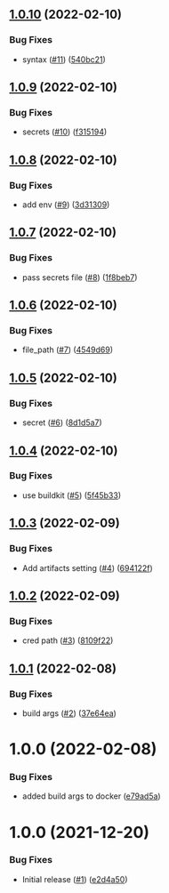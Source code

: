 ## [1.0.10](https://github.com/Unsupervisedcom/action-auth-build-push-image/compare/v1.0.9...v1.0.10) (2022-02-10)


### Bug Fixes

* syntax ([#11](https://github.com/Unsupervisedcom/action-auth-build-push-image/issues/11)) ([540bc21](https://github.com/Unsupervisedcom/action-auth-build-push-image/commit/540bc21be5722449844dff041423004525bfd5a2))

## [1.0.9](https://github.com/Unsupervisedcom/action-auth-build-push-image/compare/v1.0.8...v1.0.9) (2022-02-10)


### Bug Fixes

* secrets ([#10](https://github.com/Unsupervisedcom/action-auth-build-push-image/issues/10)) ([f315194](https://github.com/Unsupervisedcom/action-auth-build-push-image/commit/f315194aebd3a58f576f666a46f34db8cc0171ed))

## [1.0.8](https://github.com/Unsupervisedcom/action-auth-build-push-image/compare/v1.0.7...v1.0.8) (2022-02-10)


### Bug Fixes

* add env ([#9](https://github.com/Unsupervisedcom/action-auth-build-push-image/issues/9)) ([3d31309](https://github.com/Unsupervisedcom/action-auth-build-push-image/commit/3d313097382549cb1f558aca547656d4fc11ec25))

## [1.0.7](https://github.com/Unsupervisedcom/action-auth-build-push-image/compare/v1.0.6...v1.0.7) (2022-02-10)


### Bug Fixes

* pass secrets file ([#8](https://github.com/Unsupervisedcom/action-auth-build-push-image/issues/8)) ([1f8beb7](https://github.com/Unsupervisedcom/action-auth-build-push-image/commit/1f8beb757021a2d3d6173407c6916c2816e65cbe))

## [1.0.6](https://github.com/Unsupervisedcom/action-auth-build-push-image/compare/v1.0.5...v1.0.6) (2022-02-10)


### Bug Fixes

* file_path ([#7](https://github.com/Unsupervisedcom/action-auth-build-push-image/issues/7)) ([4549d69](https://github.com/Unsupervisedcom/action-auth-build-push-image/commit/4549d69112aa7409bcfbbe4e30520dd99c1ce939))

## [1.0.5](https://github.com/Unsupervisedcom/action-auth-build-push-image/compare/v1.0.4...v1.0.5) (2022-02-10)


### Bug Fixes

* secret ([#6](https://github.com/Unsupervisedcom/action-auth-build-push-image/issues/6)) ([8d1d5a7](https://github.com/Unsupervisedcom/action-auth-build-push-image/commit/8d1d5a7848ff0b437f61afdb340d8d724e98d9dd))

## [1.0.4](https://github.com/Unsupervisedcom/action-auth-build-push-image/compare/v1.0.3...v1.0.4) (2022-02-10)


### Bug Fixes

* use buildkit ([#5](https://github.com/Unsupervisedcom/action-auth-build-push-image/issues/5)) ([5f45b33](https://github.com/Unsupervisedcom/action-auth-build-push-image/commit/5f45b3382798c4c7c90063b02c257a45a343dc7c))

## [1.0.3](https://github.com/Unsupervisedcom/action-auth-build-push-image/compare/v1.0.2...v1.0.3) (2022-02-09)


### Bug Fixes

* Add artifacts setting ([#4](https://github.com/Unsupervisedcom/action-auth-build-push-image/issues/4)) ([694122f](https://github.com/Unsupervisedcom/action-auth-build-push-image/commit/694122fec011016803c4f8cb0af4ee7aa07adf91))

## [1.0.2](https://github.com/Unsupervisedcom/action-auth-build-push-image/compare/v1.0.1...v1.0.2) (2022-02-09)


### Bug Fixes

* cred path ([#3](https://github.com/Unsupervisedcom/action-auth-build-push-image/issues/3)) ([8109f22](https://github.com/Unsupervisedcom/action-auth-build-push-image/commit/8109f2277c54810075026836ce2b2cbd7cdde553))

## [1.0.1](https://github.com/Unsupervisedcom/action-auth-build-push-image/compare/v1.0.0...v1.0.1) (2022-02-08)


### Bug Fixes

* build args ([#2](https://github.com/Unsupervisedcom/action-auth-build-push-image/issues/2)) ([37e64ea](https://github.com/Unsupervisedcom/action-auth-build-push-image/commit/37e64ea21e4c98b520114979093fea21f38e5b8f))

# 1.0.0 (2022-02-08)


### Bug Fixes

* added build args to docker ([e79ad5a](https://github.com/Unsupervisedcom/action-auth-build-push-image/commit/e79ad5a2283294b0881c5609a690462406292931))

# 1.0.0 (2021-12-20)


### Bug Fixes

* Initial release ([#1](https://github.com/Unsupervisedcom/action-composite-action-template/issues/1)) ([e2d4a50](https://github.com/Unsupervisedcom/action-composite-action-template/commit/e2d4a509733fbf64fa3a10c3d60a589ffc0f932a))
